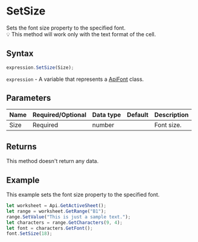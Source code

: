 # SetSize

Sets the font size property to the specified font.\
💡 This method will work only with the text format of the cell.

## Syntax

```javascript
expression.SetSize(Size);
```

`expression` - A variable that represents a [ApiFont](../ApiFont.md) class.

## Parameters

| **Name** | **Required/Optional** | **Data type** | **Default** | **Description** |
| ------------- | ------------- | ------------- | ------------- | ------------- |
| Size | Required | number |  | Font size. |

## Returns

This method doesn't return any data.

## Example

This example sets the font size property to the specified font.

```javascript editor-xlsx
let worksheet = Api.GetActiveSheet();
let range = worksheet.GetRange("B1");
range.SetValue("This is just a sample text.");
let characters = range.GetCharacters(9, 4);
let font = characters.GetFont();
font.SetSize(18);
```
